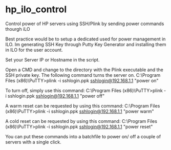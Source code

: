 # hp_ilo_control
Control power of HP servers using SSH/Plink by sending power commands thourgh iLO

Best practice would be to setup a dedicated used for power management in ILO. Im generating SSH Key through Putty Key Generator and installing them in ILO for the user account.

Set your Server IP or Hostname in the script.

Open a CMD and change to the directory with the Plink executable and the SSH private key. The following command turns the server on.
C:\Program Files (x86)\PuTTY>plink -i sshlogin.ppk sshlogin@192.168.1.1 "power on"

To turn off, simply use this command:
C:\Program Files (x86)\PuTTY>plink -i sshlogin.ppk sshlogin@192.168.1.1 "power off"

A warm reset can be requested by using this command:
C:\Program Files (x86)\PuTTY>plink -i sshlogin.ppk sshlogin@192.168.1.1 "power warm"

A cold reset can be requested by using this command:
C:\Program Files (x86)\PuTTY>plink -i sshlogin.ppk sshlogin@192.168.1.1 "power reset"

You can put these commands into a batchfile to power on/ off a couple of servers with a single click.
